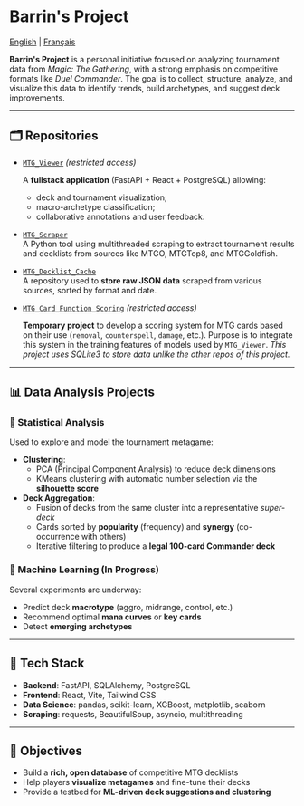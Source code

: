 # Barrin's Project

[English](README_en.md) | [Français](README.md)

**Barrin's Project** is a personal initiative focused on analyzing tournament data from *Magic: The Gathering*, with a strong emphasis on competitive formats like *Duel Commander*. The goal is to collect, structure, analyze, and visualize this data to identify trends, build archetypes, and suggest deck improvements.

---

## 🗂️ Repositories

- [`MTG_Viewer`](https://github.com/barrins-project/mtg_viewer) *(restricted access)*
  
  A **fullstack application** (FastAPI + React + PostgreSQL) allowing:
  - deck and tournament visualization;
  - macro-archetype classification;
  - collaborative annotations and user feedback.

- [`MTG_Scraper`](https://github.com/barrins-project/mtg_scraper)  
  A Python tool using multithreaded scraping to extract tournament results and decklists from sources like MTGO, MTGTop8, and MTGGoldfish.

- [`MTG_Decklist_Cache`](https://github.com/barrins-project/mtg_decklist_cache)  
  A repository used to **store raw JSON data** scraped from various sources, sorted by format and date.

- [`MTG_Card_Function_Scoring`](https://github.com/barrins-project/mtg_card_function_scoring) *(restricted access)*
  
  **Temporary project** to develop a scoring system for MTG cards based on their use (`removal`, `counterspell`, `damage`, etc.).
  Purpose is to integrate this system in the training features of models used by `MTG_Viewer`.
  *This project uses SQLite3 to store data unlike the other repos of this project.*

---

## 📊 Data Analysis Projects

### 🔹 Statistical Analysis

Used to explore and model the tournament metagame:
- **Clustering**:
  - PCA (Principal Component Analysis) to reduce deck dimensions
  - KMeans clustering with automatic number selection via the **silhouette score**
- **Deck Aggregation**:
  - Fusion of decks from the same cluster into a representative *super-deck*
  - Cards sorted by **popularity** (frequency) and **synergy** (co-occurrence with others)
  - Iterative filtering to produce a **legal 100-card Commander deck**

### 🔹 Machine Learning (In Progress)

Several experiments are underway:
- Predict deck **macrotype** (aggro, midrange, control, etc.)
- Recommend optimal **mana curves** or **key cards**
- Detect **emerging archetypes**

---

## 🧠 Tech Stack

- **Backend**: FastAPI, SQLAlchemy, PostgreSQL  
- **Frontend**: React, Vite, Tailwind CSS  
- **Data Science**: pandas, scikit-learn, XGBoost, matplotlib, seaborn  
- **Scraping**: requests, BeautifulSoup, asyncio, multithreading

---

## 🎯 Objectives

- Build a **rich, open database** of competitive MTG decklists
- Help players **visualize metagames** and fine-tune their decks
- Provide a testbed for **ML-driven deck suggestions and clustering**

